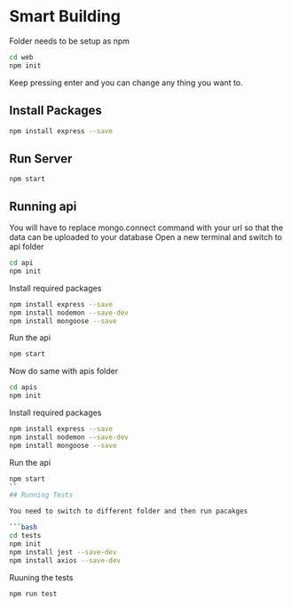 # Smart Building
Folder needs to be setup as npm
```bash
cd web
npm init
```

Keep pressing enter and you can change any thing you want to.

## Install Packages

```bash
npm install express --save
```

## Run Server

```
npm start
```

## Running api

You will have to replace mongo.connect command with your url so that the data can be uploaded to your database
Open a new terminal and switch to api folder

```bash
cd api
npm init
```

Install required packages

```bash
npm install express --save
npm install nodemon --save-dev
npm install mongoose --save
```
Run the api

```bash
npm start
```

Now do same with apis folder

```bash
cd apis
npm init
```

Install required packages

```bash
npm install express --save
npm install nodemon --save-dev
npm install mongoose --save
```

Run the api

```bash
npm start
``
## Running Tests

You need to switch to different folder and then run pacakges

```bash
cd tests 
npm init
npm install jest --save-dev
npm install axios --save-dev
```

Ruuning the tests

```bash
npm run test
```

